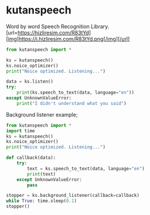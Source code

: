 # kutanspeech
Word by word Speech Recognition Library.
[url=https://hizliresim.com/R83tYd][img]https://i.hizliresim.com/R83tYd.png[/img][/url]

```py
from kutanspeech import *

ks = kutanspeech()
ks.noice_optimizer()
print("Noice optimized. Listening...")

data = ks.listen()
try:
    print(ks.speech_to_text(data, language="en"))
except UnknownValueError:
    print("I didn't understand what you said")
```

Background listener example;
```py
from kutanspeech import *
import time
ks = kutanspeech()
ks.noice_optimizer()
print("Noice optimized. Listening...")

def callback(data):
    try:
        text = ks.speech_to_text(data, language="en")
        print(text)
    except UnknownValueError:
        pass

stopper = ks.background_listener(callback=callback)
while True: time.sleep(0.1)
stopper()
```
